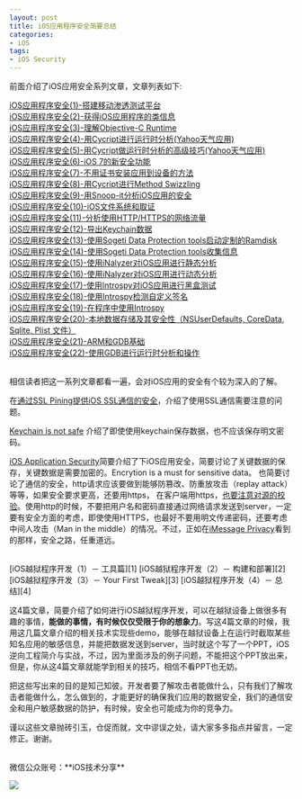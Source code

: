 ```yaml
---
layout: post  
title: iOS应用程序安全简要总结  
categories:  
- iOS  
tags:    
- iOS Security
---   
```


前面介绍了iOS应用安全系列文章，文章列表如下:

[iOS应用程序安全(1)-搭建移动渗透测试平台][1]  
[iOS应用程序安全(2)-获得iOS应用程序的类信息][2]  
[iOS应用程序安全(3)-理解Objective-C Runtime][3]  
[iOS应用程序安全(4)-用Cycript进行运行时分析(Yahoo天气应用)][4]  
[iOS应用程序安全(5)-用Cycript做运行时分析的高级技巧(Yahoo天气应用)][5]  
[iOS应用程序安全(6)-iOS 7的新安全功能][6]  
[iOS应用程序安全(7)-不用证书安装应用到设备的方法][7]  
[iOS应用程序安全(8)-用Cycript进行Method Swizzling][8]  
[iOS应用程序安全(9)-用Snoop-it分析iOS应用的安全][9]  
[iOS应用程序安全(10)-iOS文件系统和取证][10]  
[iOS应用程序安全(11)-分析使用HTTP/HTTPS的网络流量][11]  
[iOS应用程序安全(12)-导出Keychain数据][12]  
[iOS应用程序安全(13)-使用Sogeti Data Protection tools启动定制的Ramdisk][13]  
[iOS应用程序安全(14)-使用Sogeti Data Protection tools收集信息][14]  
[iOS应用程序安全(15)-使用iNalyzer对iOS应用进行静态分析][15]  
[iOS应用程序安全(16)-使用iNalyzer对iOS应用进行动态分析][16]  
[iOS应用程序安全(17)-使用Introspy对iOS应用进行黑盒测试][17]  
[iOS应用程序安全(18)-使用Introspy检测自定义签名][18]  
[iOS应用程序安全(19)-在程序中使用Introspy][19]  
[iOS应用程序安全(20)-本地数据存储及其安全性（NSUserDefaults, CoreData, Sqlite, Plist 文件）][20]  
[iOS应用程序安全(21)-ARM和GDB基础][21]  
[iOS应用程序安全(22)-使用GDB进行运行时分析和操作][22]


 <br/>
相信读者把这一系列文章都看一遍，会对iOS应用的安全有个较为深入的了解。   

在[通过SSL Pining提供iOS SSL通信的安全][23]，介绍了使用SSL通信需要注意的问题。  

[Keychain is not safe][24]
介绍了即使使用keychain保存数据，也不应该保存明文密码。

[iOS Application Security][25]简要介绍了下iOS应用安全，简要讨论了关键数据的保存，关键数据是需要加密的。Encrytion is a must for sensitive data。
也简要讨论了通信的安全，http请求应该要做到能够防篡改、防重放攻击（replay attack）等等，如果安全要求更高，还要用https， 在客户端用https，[也要注意对源的校验][23]。使用http的时候，不要把用户名和密码直接通过网络请求发送到server，一定要有安全方面的考虑，即使使用HTTPS，也最好不要用明文传递密码，还要考虑中间人攻击（Man in the middle）的情况。不过，正如在[iMessage Privacy][26]看到的那样，安全之路，任重道远。

 <br/>
[iOS越狱程序开发（1）－ 工具篇][1]  
[iOS越狱程序开发（2）－ 构建和部署][2]  
[iOS越狱程序开发（3）－ Your First Tweak][3]  
[iOS越狱程序开发（4）－ 总结][4]  

这4篇文章，简要介绍了如何进行iOS越狱程序开发，可以在越狱设备上做很多有趣的事情，**能做的事情，有时候仅仅受限于你的想象力**。写这4篇文章的时候，我用这几篇文章介绍的相关技术实现些demo，能够在越狱设备上在运行时截取某些知名应用的敏感信息，并能把数据发送到server，当时就这个写了一个PPT，iOS逆向工程简介与实战，不过，因为里面涉及的例子问题，不能把这个PPT放出来，但是，你从这4篇文章就能学到相关的技巧，相信不看PPT也无妨。


把这些写出来的目的是知己知彼。开发者要了解攻击者能做什么，只有我们了解攻击者能做什么，怎么做到的，才能更好的确保我们应用的数据安全，我们的通信安全和用户敏感数据的防护，有时候，安全也可能成为你的竞争力。


谨以这些文章抛砖引玉，仓促而就，文中谬误之处，请大家多多指点并留言，一定修正。谢谢。


<br>
微信公众账号：**iOS技术分享**

![](http://farm3.staticflickr.com/2826/10855679484_56b7429bd6.jpg)

[1]:http://wufawei.com/2013/11/ios-application-security-1/
[2]:http://wufawei.com/2013/11/ios-application-security-2/
[3]:http://wufawei.com/2013/11/ios-application-security-3/
[4]:http://wufawei.com/2013/11/ios-application-security-4/
[5]:http://wufawei.com/2013/11/ios-application-security-5/
[6]:http://wufawei.com/2013/11/ios-application-security-6/
[7]:http://wufawei.com/2013/11/ios-application-security-7/
[8]:http://wufawei.com/2013/11/ios-application-security-8/
[9]:http://wufawei.com/2013/11/ios-application-security-9/
[10]:http://wufawei.com/2013/11/ios-application-security-10/
[11]:http://wufawei.com/2013/11/ios-application-security-11/
[12]:http://wufawei.com/2013/11/ios-application-security-12/
[13]:http://wufawei.com/2013/11/ios-application-security-13/
[14]:http://wufawei.com/2013/11/ios-application-security-14/
[15]:http://wufawei.com/2013/11/ios-application-security-15/
[16]:http://wufawei.com/2013/11/ios-application-security-16/
[17]:http://wufawei.com/2013/11/ios-application-security-17/
[18]:http://wufawei.com/2013/11/ios-application-security-18/
[19]:http://wufawei.com/2013/11/ios-application-security-19/
[20]:http://wufawei.com/2013/11/ios-application-security-20/
[21]:http://wufawei.com/2013/11/ios-application-security-21/
[22]:http://wufawei.com/2013/11/ios-application-security-22/
[23]:http://wufawei.com/2013/05/SSL-Pining/
[24]:http://wufawei.com/2013/06/Keychain-is-not-safe/
[25]:http://wufawei.com/2013/07/iOS-application-security/
[26]:http://wufawei.com/2013/10/iMessage-Privacy/
[27]:http://wufawei.com/2013/08/iOS-jailbroken-programming-1/
[28]:http://wufawei.com/2013/08/iOS-jailbroken-programming-2/
[29]:http://wufawei.com/2013/08/iOS-jailbroken-programming-3/
[30]:http://wufawei.com/2013/08/iOS-jailbroken-programming-4/

